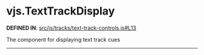 <!-- GENERATED FROM SOURCE -->

# vjs.TextTrackDisplay

__DEFINED IN__: [src/js/tracks/text-track-controls.js#L13](https://github.com/videojs/video.js/blob/master/src/js/tracks/text-track-controls.js#L13)  

The component for displaying text track cues

---

